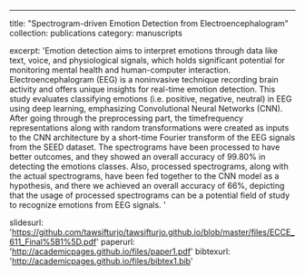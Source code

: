 ---
title: "Spectrogram-driven Emotion Detection from Electroencephalogram"
collection: publications
category: manuscripts

excerpt: 'Emotion detection aims to interpret
emotions through data like text, voice, and
physiological signals, which holds significant potential
for monitoring mental health and human-computer
interaction. Electroencephalogram (EEG) is a noninvasive technique recording brain activity and offers
unique insights for real-time emotion detection. This
study evaluates classifying emotions (i.e. positive,
negative, neutral) in EEG using deep learning,
emphasizing Convolutional Neural Networks (CNN).
After going through the preprocessing part, the timefrequency representations along with random
transformations were created as inputs to the CNN
architecture by a short-time Fourier transform of the
EEG signals from the SEED dataset. The spectrograms
have been processed to have better outcomes, and they
showed an overall accuracy of 99.80% in detecting the
emotions classes. Also, processed spectrograms, along
with the actual spectrograms, have been fed together to
the CNN model as a hypothesis, and there we achieved
an overall accuracy of 66%, depicting that the usage of
processed spectrograms can be a potential field of study
to recognize emotions from EEG signals.
'



slidesurl: 'https://github.com/tawsifturjo/tawsifturjo.github.io/blob/master/files/ECCE_611_Final%5B1%5D.pdf'
paperurl: 'http://academicpages.github.io/files/paper1.pdf'
bibtexurl: 'http://academicpages.github.io/files/bibtex1.bib'

